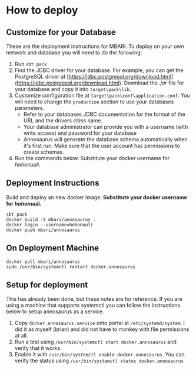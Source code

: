 # How to deploy

## Customize for your Database

These are the deployment instructions for MBARI. To deploy on your own network and database you will need to do the following:

1. Run `sbt pack`
2. Find the JDBC driver for your database. For example, you can get the PostgreSQL driver at [https://jdbc.postgresql.org/download.html](https://jdbc.postgresql.org/download.html). Download the _.jar_ file for your database and copy it into `target\pack\lib`.
3. Customize configuration file at `target\pack\conf\application.conf`. You will need to change the `production` section to use your databases parameters. 
    - Refer to your databases JDBC documentation for the format of the URL and the drivers _class_ name. 
    - Your database administrator can provide you with a username (with write access) and password for your database
    - Annosaurus will generate the database schema automatically when it's first run. Make sure that the user account has permissions to create schemas.
4. Run the commands below. Substitute your docker username for _hohonuuli_.    


## Deployment Instructions

Build and deploy an new docker image. __Substitute your docker username for _hohonuuli_.__

```
sbt pack
docker build -t mbari/annosaurus .
docker login --username=hohonuuli
docker push mbari/annosaurus
```

## On Deployment Machine

```
docker pull mbari/annosaurus
sudo /usr/bin/systemctl restart docker.annosaurus
```

## Setup for deployment

This has already been done, but these notes are for reference. If you are using a machine that supports systemctl you can follow the instructions below to setup annosaurus as a service.

1. Copy `docker.annosaurus.service` onto portal at `/etc/systemd/system`. I did it as myself (brian) and did not have to monkey with file permissions at all.
2. Run a test using `/usr/bin/systemctl start docker.annosaurus` and verify that it works.
3. Enable it with `/usr/bin/systemctl enable docker.annosaurus`. You can verify the status using `/usr/bin/systemctl status docker.annosaurus`
